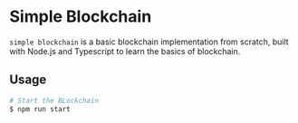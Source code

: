 # Simple Blockchain

`simple blockchain` is a basic blockchain implementation from scratch, built with Node.js and Typescript to learn the basics of blockchain.

## Usage

```bash
# Start the BLockchain
$ npm run start
```

